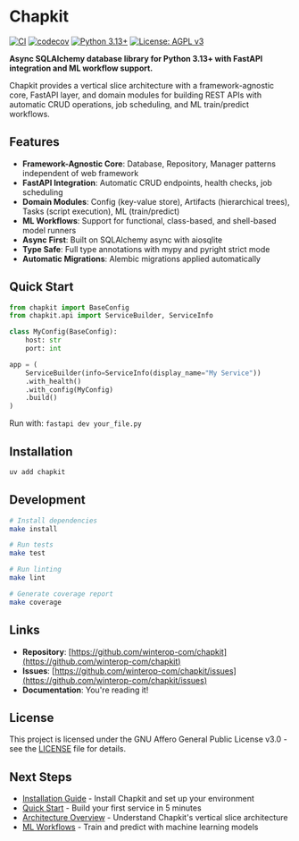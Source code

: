 # Chapkit

[![CI](https://github.com/winterop-com/chapkit/actions/workflows/ci.yml/badge.svg)](https://github.com/winterop-com/chapkit/actions/workflows/ci.yml)
[![codecov](https://codecov.io/gh/winterop-com/chapkit/branch/main/graph/badge.svg)](https://codecov.io/gh/winterop-com/chapkit)
[![Python 3.13+](https://img.shields.io/badge/python-3.13+-blue.svg)](https://www.python.org/downloads/)
[![License: AGPL v3](https://img.shields.io/badge/License-AGPL_v3-blue.svg)](https://www.gnu.org/licenses/agpl-3.0)

**Async SQLAlchemy database library for Python 3.13+ with FastAPI integration and ML workflow support.**

Chapkit provides a vertical slice architecture with a framework-agnostic core, FastAPI layer, and domain modules for building REST APIs with automatic CRUD operations, job scheduling, and ML train/predict workflows.

## Features

- **Framework-Agnostic Core**: Database, Repository, Manager patterns independent of web framework
- **FastAPI Integration**: Automatic CRUD endpoints, health checks, job scheduling
- **Domain Modules**: Config (key-value store), Artifacts (hierarchical trees), Tasks (script execution), ML (train/predict)
- **ML Workflows**: Support for functional, class-based, and shell-based model runners
- **Async First**: Built on SQLAlchemy async with aiosqlite
- **Type Safe**: Full type annotations with mypy and pyright strict mode
- **Automatic Migrations**: Alembic migrations applied automatically

## Quick Start

```python
from chapkit import BaseConfig
from chapkit.api import ServiceBuilder, ServiceInfo

class MyConfig(BaseConfig):
    host: str
    port: int

app = (
    ServiceBuilder(info=ServiceInfo(display_name="My Service"))
    .with_health()
    .with_config(MyConfig)
    .build()
)
```

Run with: `fastapi dev your_file.py`

## Installation

```bash
uv add chapkit
```

## Development

```bash
# Install dependencies
make install

# Run tests
make test

# Run linting
make lint

# Generate coverage report
make coverage
```

## Links

- **Repository**: [https://github.com/winterop-com/chapkit](https://github.com/winterop-com/chapkit)
- **Issues**: [https://github.com/winterop-com/chapkit/issues](https://github.com/winterop-com/chapkit/issues)
- **Documentation**: You're reading it!

## License

This project is licensed under the GNU Affero General Public License v3.0 - see the [LICENSE](https://github.com/winterop-com/chapkit/blob/main/LICENSE) file for details.

## Next Steps

- [Installation Guide](getting-started/installation.md) - Install Chapkit and set up your environment
- [Quick Start](getting-started/quickstart.md) - Build your first service in 5 minutes
- [Architecture Overview](architecture/index.md) - Understand Chapkit's vertical slice architecture
- [ML Workflows](ml-workflows/index.md) - Train and predict with machine learning models
